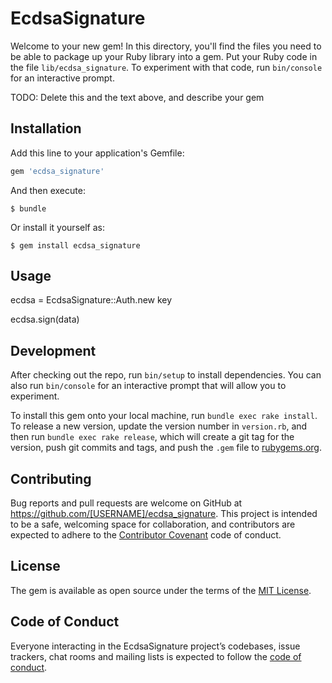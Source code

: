 # EcdsaSignature

Welcome to your new gem! In this directory, you'll find the files you need to be able to package up your Ruby library into a gem. Put your Ruby code in the file `lib/ecdsa_signature`. To experiment with that code, run `bin/console` for an interactive prompt.

TODO: Delete this and the text above, and describe your gem

## Installation

Add this line to your application's Gemfile:

```ruby
gem 'ecdsa_signature'
```

And then execute:

    $ bundle

Or install it yourself as:

    $ gem install ecdsa_signature

## Usage

  ecdsa = EcdsaSignature::Auth.new key
  
  ecdsa.sign(data)

## Development

After checking out the repo, run `bin/setup` to install dependencies. You can also run `bin/console` for an interactive prompt that will allow you to experiment.

To install this gem onto your local machine, run `bundle exec rake install`. To release a new version, update the version number in `version.rb`, and then run `bundle exec rake release`, which will create a git tag for the version, push git commits and tags, and push the `.gem` file to [rubygems.org](https://rubygems.org).

## Contributing

Bug reports and pull requests are welcome on GitHub at https://github.com/[USERNAME]/ecdsa_signature. This project is intended to be a safe, welcoming space for collaboration, and contributors are expected to adhere to the [Contributor Covenant](http://contributor-covenant.org) code of conduct.

## License

The gem is available as open source under the terms of the [MIT License](https://opensource.org/licenses/MIT).

## Code of Conduct

Everyone interacting in the EcdsaSignature project’s codebases, issue trackers, chat rooms and mailing lists is expected to follow the [code of conduct](https://github.com/[USERNAME]/ecdsa_signature/blob/master/CODE_OF_CONDUCT.md).
